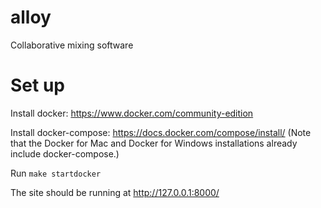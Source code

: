 # alloy
Collaborative mixing software

# Set up
Install docker: https://www.docker.com/community-edition

Install docker-compose: https://docs.docker.com/compose/install/ 
(Note that the Docker for Mac and Docker for Windows installations already include docker-compose.)

Run ```make startdocker```

The site should be running at http://127.0.0.1:8000/
